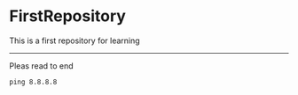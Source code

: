 # FirstRepository
This is a first repository for learning
<hr>

Pleas read to end

```
ping 8.8.8.8
```
